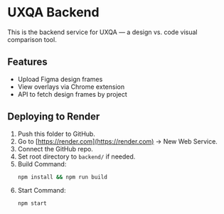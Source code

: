# UXQA Backend

This is the backend service for UXQA — a design vs. code visual comparison tool.

## Features
- Upload Figma design frames
- View overlays via Chrome extension
- API to fetch design frames by project

## Deploying to Render

1. Push this folder to GitHub.
2. Go to [https://render.com](https://render.com) → New Web Service.
3. Connect the GitHub repo.
4. Set root directory to `backend/` if needed.
5. Build Command:
   ```bash
   npm install && npm run build
   ```
6. Start Command:
   ```bash
   npm start
   ```
